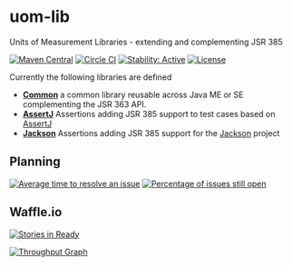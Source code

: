 uom-lib
========

Units of Measurement Libraries - extending and complementing JSR 385

[![Maven Central](https://maven-badges.herokuapp.com/maven-central/tech.uom.lib/uom-lib/badge.svg)](https://maven-badges.herokuapp.com/maven-central/tech.uom.lib/uom-lib)
[![Circle CI](https://circleci.com/gh/unitsofmeasurement/uom-lib.svg?style=svg)](https://circleci.com/gh/unitsofmeasurement/uom-lib) 
[![Stability: Active](https://masterminds.github.io/stability/active.svg)](https://masterminds.github.io/stability/active.html)
[![License](http://img.shields.io/badge/license-BSD3-blue.svg)](http://opensource.org/licenses/BSD-3-Clause)


Currently the following libraries are defined

* [**Common**](common) a common library reusable across Java ME or SE complementing the JSR 363 API.
* [**AssertJ**](assertj) Assertions adding JSR 385 support to test cases based on [AssertJ](http://joel-costigliola.github.io/assertj/)
* [**Jackson**](jackson) Assertions adding JSR 385 support for the [Jackson](https://github.com/FasterXML/jackson) project

Planning
------------
[![Average time to resolve an issue](http://isitmaintained.com/badge/resolution/unitsofmeasurement/uom-lib.svg)](http://isitmaintained.com/project/unitsofmeasurement/uom-lib "Average time to resolve an issue")
[![Percentage of issues still open](http://isitmaintained.com/badge/open/unitsofmeasurement/uom-lib.svg)](http://isitmaintained.com/project/unitsofmeasurement/uom-lib "Percentage of issues still open")

Waffle.io
------------
[![Stories in Ready](https://badge.waffle.io/unitsofmeasurement/uom-lib.png?label=ready&title=Ready)](https://waffle.io/unitsofmeasurement/uom-lib)

[![Throughput Graph](https://graphs.waffle.io/unitsofmeasurement/uom-lib/throughput.svg)](https://waffle.io/unitsofmeasurement/uom-lib/metrics)
